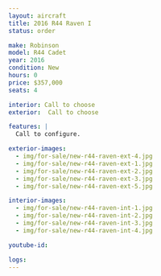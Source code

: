 ```yaml
---
layout: aircraft
title: 2016 R44 Raven I
status: order

make: Robinson
model: R44 Cadet
year: 2016
condition: New
hours: 0
price: $357,000
seats: 4

interior: Call to choose
exterior:  Call to choose

features: |
  Call to configure.

exterior-images:
  - img/for-sale/new-r44-raven-ext-4.jpg
  - img/for-sale/new-r44-raven-ext-1.jpg
  - img/for-sale/new-r44-raven-ext-2.jpg
  - img/for-sale/new-r44-raven-ext-3.jpg
  - img/for-sale/new-r44-raven-ext-5.jpg

interior-images:
  - img/for-sale/new-r44-raven-int-1.jpg
  - img/for-sale/new-r44-raven-int-2.jpg
  - img/for-sale/new-r44-raven-int-3.jpg
  - img/for-sale/new-r44-raven-int-4.jpg

youtube-id:

logs:
---
```

